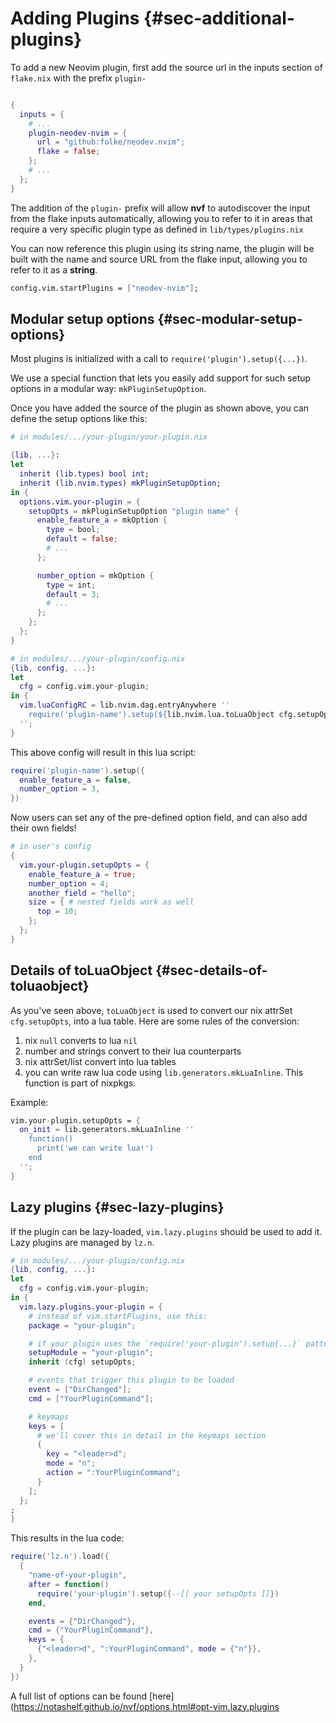 # Adding Plugins {#sec-additional-plugins}

To add a new Neovim plugin, first add the source url in the inputs section of `flake.nix`
with the prefix `plugin-`

```nix

{
  inputs = {
    # ...
    plugin-neodev-nvim = {
      url = "github:folke/neodev.nvim";
      flake = false;
    };
    # ...
  };
}
```

The addition of the `plugin-` prefix will allow **nvf** to autodiscover the
input from the flake inputs automatically, allowing you to refer to it in areas
that require a very specific plugin type as defined in `lib/types/plugins.nix`

You can now reference this plugin using its string name, the plugin will be
built with the name and source URL from the flake input, allowing you to
refer to it as a **string**.

```nix
config.vim.startPlugins = ["neodev-nvim"];
```

## Modular setup options {#sec-modular-setup-options}

Most plugins is initialized with a call to `require('plugin').setup({...})`.

We use a special function that lets you easily add support for such setup options in a modular way:
`mkPluginSetupOption`.

Once you have added the source of the plugin as shown above, you can define the setup options like
this:

```nix
# in modules/.../your-plugin/your-plugin.nix

{lib, ...}:
let
  inherit (lib.types) bool int;
  inherit (lib.nvim.types) mkPluginSetupOption;
in {
  options.vim.your-plugin = {
    setupOpts = mkPluginSetupOption "plugin name" {
      enable_feature_a = mkOption {
        type = bool;
        default = false;
        # ...
      };

      number_option = mkOption {
        type = int;
        default = 3;
        # ...
      };
    };
  };
}
```

```nix
# in modules/.../your-plugin/config.nix
{lib, config, ...}:
let
  cfg = config.vim.your-plugin;
in {
  vim.luaConfigRC = lib.nvim.dag.entryAnywhere ''
    require('plugin-name').setup(${lib.nvim.lua.toLuaObject cfg.setupOpts})
  '';
}
```

This above config will result in this lua script:

```lua
require('plugin-name').setup({
  enable_feature_a = false,
  number_option = 3,
})
```

Now users can set any of the pre-defined option field, and can also add their own fields!

```nix
# in user's config
{
  vim.your-plugin.setupOpts = {
    enable_feature_a = true;
    number_option = 4;
    another_field = "hello";
    size = { # nested fields work as well
      top = 10;
    };
  };
}
```

## Details of toLuaObject {#sec-details-of-toluaobject}

As you've seen above, `toLuaObject` is used to convert our nix attrSet
`cfg.setupOpts`, into a lua table. Here are some rules of the conversion:

1. nix `null` converts to lua `nil`
2. number and strings convert to their lua counterparts
3. nix attrSet/list convert into lua tables
4. you can write raw lua code using `lib.generators.mkLuaInline`. This
   function is part of nixpkgs.

Example:

```nix
vim.your-plugin.setupOpts = {
  on_init = lib.generators.mkLuaInline ''
    function()
      print('we can write lua!')
    end
  '';
}
```

## Lazy plugins {#sec-lazy-plugins}

If the plugin can be lazy-loaded, `vim.lazy.plugins` should be used to add it. Lazy
plugins are managed by `lz.n`.

```nix
# in modules/.../your-plugin/config.nix
{lib, config, ...}:
let
  cfg = config.vim.your-plugin;
in {
  vim.lazy.plugins.your-plugin = {
    # instead of vim.startPlugins, use this:
    package = "your-plugin";

    # if your plugin uses the `require('your-plugin').setup{...}` pattern
    setupModule = "your-plugin";
    inherit (cfg) setupOpts;

    # events that trigger this plugin to be loaded
    event = ["DirChanged"];
    cmd = ["YourPluginCommand"];

    # keymaps
    keys = [
      # we'll cover this in detail in the keymaps section
      {
        key = "<leader>d";
        mode = "n";
        action = ":YourPluginCommand";
      }
    ];
  };
;
}
```

This results in the lua code:
```lua
require('lz.n').load({
  {
    "name-of-your-plugin",
    after = function()
      require('your-plugin').setup({--[[ your setupOpts ]]})
    end,

    events = {"DirChanged"},
    cmd = {"YourPluginCommand"},
    keys = {
      {"<leader>d", ":YourPluginCommand", mode = {"n"}},
    },
  }
})
```

A full list of options can be found
[here](https://notashelf.github.io/nvf/options.html#opt-vim.lazy.plugins
